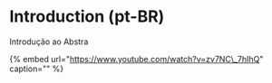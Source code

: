 # Introduction \(pt-BR\)

Introdução ao Abstra

{% embed url="https://www.youtube.com/watch?v=zv7NC\_7hIhQ" caption="" %}

